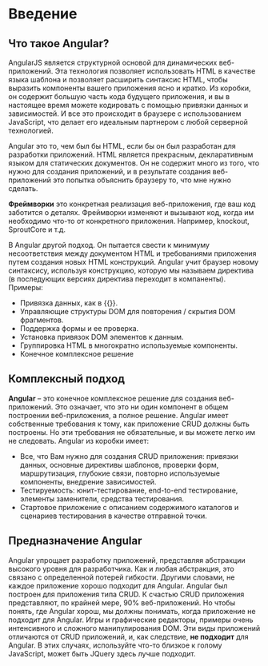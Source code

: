 # Введение

## Что такое Angular?

AngularJS является структурной основой для динамических веб-приложений. Эта технология позволяет использовать HTML в качестве языка шаблона и позволяет расширить синтаксис HTML, чтобы выразить компоненты вашего приложения ясно и кратко. Из коробки, он содержит большую часть кода будущего приложения, и вы в настоящее время можете кодировать с помощью привязки данных и зависимостей. И все это происходит в браузере с использованием JavaScript, что делает его идеальным партнером с любой серверной технологией.

Angular это то, чем был бы HTML, если бы он был разработан для разработки приложений. HTML является прекрасным, декларативным языком для статических документов. Он не содержит много из того, что нужно для создания приложений, и в результате создания веб-приложений это попытка объяснить браузеру то, что мне нужно сделать.

**Фреймворки** это конкретная реализация веб-приложения, где ваш код заботится о деталях. Фреймворки изменяют и вызывают код, когда им необходимо что-то от конкретного приложения. Например, knockout, SproutCore и т.д.

В Angular другой подход. Он пытается свести к минимуму несоответствия между документом HTML и требованиями приложения путем создания новых HTML конструкций. Angular учит браузер новому синтаксису, используя конструкцию, которую мы называем директива (в последующих версиях директива переходит в компаненты). Примеры:

- Привязка данных, как в {{}}.
- Управляющие структуры DOM для повторения / скрытия DOM фрагментов.
- Поддержка формы и ее проверка.
- Установка привязок DOM элементов к данным.
- Группировка HTML в многократно используемые компоненты.
- Конечное комплексное решение

## Комплексный подход

**Angular** – это конечное комплексное решение для создания веб-приложений. Это означает, что это ни один компонент в общем построении веб-приложения, а полное решение. Angular имеет собственные требования к тому, как приложение CRUD должны быть построены. Но эти требования не обязательные, и вы можете легко им не следовать. Angular из коробки имеет:

- Все, что Вам нужно для создания CRUD приложения: привязки данных, основные директивы шаблонов, проверки форм, маршрутизация, глубокие связи, повторно используемые компоненты, внедрение зависимостей.
- Тестируемость: юнит-тестирование, end-to-end тестирование, элементы заменители, средства тестирования.
- Стартовое приложение с описанием содержимого каталогов и сценариев тестирования в качестве отправной точки.

## Предназначение Angular

Angular упрощает разработку приложений, представляя абстракции высокого уровня для разработчика. Как и любая абстракция, это связано с определенной потерей гибкости. Другими словами, не каждое приложение хорошо подходит для Angular. Angular был построен для приложения типа CRUD. К счастью CRUD приложения представляют, по крайней мере, 90% веб-приложений. Но чтобы понять, где Angular хорош, мы должны понимать, когда приложение не подходит для Angular.
Игры и графические редакторы, примеры очень интенсивного и сложного манипулирования DOM. Эти виды приложений отличаются от CRUD приложений, и, как следствие, **не подходит** для Angular. В этих случаях, используйте что-то близкое к голому JavaScript, может быть JQuery здесь лучше подходит.